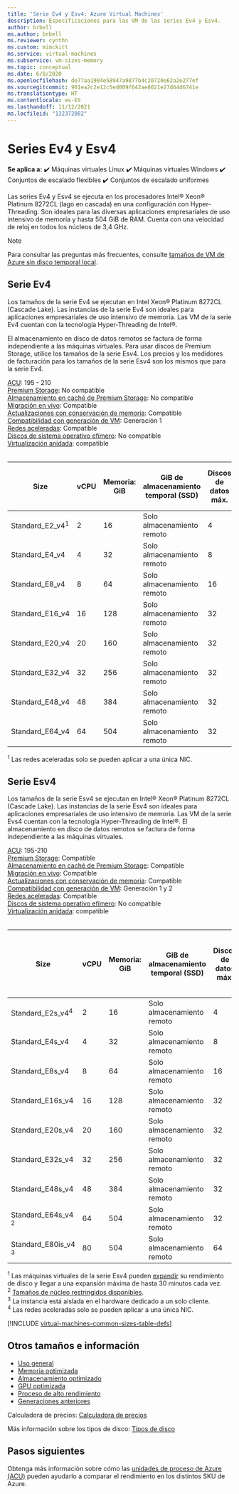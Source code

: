 ```yaml
---
title: 'Serie Ev4 y Esv4: Azure Virtual Machines'
description: Especificaciones para las VM de las series Ev4 y Esv4.
author: brbell
ms.author: brbell
ms.reviewer: cynthn
ms.custom: mimckitt
ms.service: virtual-machines
ms.subservice: vm-sizes-memory
ms.topic: conceptual
ms.date: 6/8/2020
ms.openlocfilehash: de77aa1984e58947a9877b4c20720e62a2e277ef
ms.sourcegitcommit: 901ea2c2e12c5ed009f642ae8021e27d64d6741e
ms.translationtype: HT
ms.contentlocale: es-ES
ms.lasthandoff: 11/12/2021
ms.locfileid: "132372082"
---
```

# <a name="ev4-and-esv4-series"></a>Series Ev4 y Esv4

**Se aplica a:** :heavy_check_mark: Máquinas virtuales Linux :heavy_check_mark: Máquinas virtuales Windows :heavy_check_mark: Conjuntos de escalado flexibles :heavy_check_mark: Conjuntos de escalado uniformes

Las series Ev4 y Esv4 se ejecuta en los procesadores Intel&reg; Xeon&reg; Platinum 8272CL (lago en cascada) en una configuración con Hyper-Threading. Son ideales para las diversas aplicaciones empresariales de uso intensivo de memoria y hasta 504 GiB de RAM. Cuenta con una velocidad de reloj en todos los núcleos de 3,4 GHz.

> [!NOTE]
> Para consultar las preguntas más frecuentes, consulte [tamaños de VM de Azure sin disco temporal local](azure-vms-no-temp-disk.yml).

## <a name="ev4-series"></a>Serie Ev4

Los tamaños de la serie Ev4 se ejecutan en Intel Xeon&reg; Platinum 8272CL (Cascade Lake). Las instancias de la serie Ev4 son ideales para aplicaciones empresariales de uso intensivo de memoria. Las VM de la serie Ev4 cuentan con la tecnología Hyper-Threading de Intel&reg;.

El almacenamiento en disco de datos remotos se factura de forma independiente a las máquinas virtuales. Para usar discos de Premium Storage, utilice los tamaños de la serie Esv4. Los precios y los medidores de facturación para los tamaños de la serie Esv4 son los mismos que para la serie Ev4.

[ACU](acu.md): 195 - 210<br>
[Premium Storage](premium-storage-performance.md): No compatible<br>
[Almacenamiento en caché de Premium Storage](premium-storage-performance.md): No compatible<br>
[Migración en vivo](maintenance-and-updates.md): Compatible<br>
[Actualizaciones con conservación de memoria](maintenance-and-updates.md): Compatible<br>
[Compatibilidad con generación de VM](generation-2.md): Generación 1<br>
[Redes aceleradas](../virtual-network/create-vm-accelerated-networking-cli.md): Compatible <br>
[Discos de sistema operativo efímero](ephemeral-os-disks.md): No compatible <br>
[Virtualización anidada](/virtualization/hyper-v-on-windows/user-guide/nested-virtualization.md): compatible <br>
<br>

| Size | vCPU | Memoria: GiB | GiB de almacenamiento temporal (SSD) | Discos de datos máx. | Nº máx. NIC|Ancho de banda de red esperado (Mbps) |
|---|---|---|---|---|---|---|
| Standard_E2_v4<sup>1</sup>  | 2 | 16   | Solo almacenamiento remoto | 4 | 2|5000  |
| Standard_E4_v4  | 4 | 32  | Solo almacenamiento remoto | 8 | 2|10000  |
| Standard_E8_v4  | 8 | 64 | Solo almacenamiento remoto | 16 | 4|12500 |
| Standard_E16_v4 | 16 | 128 | Solo almacenamiento remoto | 32 | 8|12500 |
| Standard_E20_v4 | 20 | 160 | Solo almacenamiento remoto | 32 | 8|10000 |
| Standard_E32_v4 | 32 | 256 | Solo almacenamiento remoto | 32 | 8|16000 |
| Standard_E48_v4 | 48 | 384 | Solo almacenamiento remoto | 32 | 8|24000 |
| Standard_E64_v4 | 64 | 504 | Solo almacenamiento remoto | 32| 8|30000 |

<sup>1</sup> Las redes aceleradas solo se pueden aplicar a una única NIC. 


## <a name="esv4-series"></a>Serie Esv4

Los tamaños de la serie Esv4 se ejecutan en Intel&reg; Xeon&reg; Platinum 8272CL (Cascade Lake). Las instancias de la serie Esv4 son ideales para aplicaciones empresariales de uso intensivo de memoria. Las VM de la serie Evs4 cuentan con la tecnología Hyper-Threading de Intel&reg;. El almacenamiento en disco de datos remotos se factura de forma independiente a las máquinas virtuales.

[ACU](acu.md): 195-210<br>
[Premium Storage](premium-storage-performance.md): Compatible<br>
[Almacenamiento en caché de Premium Storage](premium-storage-performance.md): Compatible<br>
[Migración en vivo](maintenance-and-updates.md): Compatible<br>
[Actualizaciones con conservación de memoria](maintenance-and-updates.md): Compatible<br>
[Compatibilidad con generación de VM](generation-2.md): Generación 1 y 2<br>
[Redes aceleradas](../virtual-network/create-vm-accelerated-networking-cli.md): Compatible <br>
[Discos de sistema operativo efímero](ephemeral-os-disks.md): No compatible <br>
[Virtualización anidada](/virtualization/hyper-v-on-windows/user-guide/nested-virtualization.md): compatible <br>
<br>


| Size | vCPU | Memoria: GiB | GiB de almacenamiento temporal (SSD) | Discos de datos máx. | Rendimiento máximo del disco sin almacenamiento en la caché: IOPS/Mbps | Rendimiento máximo del disco sin almacenamiento en la caché expandido: IOPS/MBps<sup>1</sup> |Nº máx. NIC|Ancho de banda de red esperado (Mbps) |
|---|---|---|---|---|---|---|---|---|
| Standard_E2s_v4<sup>4</sup>  | 2 | 16  | Solo almacenamiento remoto | 4 | 3200/48 | 4000/200 | 2|5000  |
| Standard_E4s_v4  | 4 | 32  | Solo almacenamiento remoto | 8 | 6400/96 | 8000/200 | 2|10000  |
| Standard_E8s_v4  | 8 | 64  | Solo almacenamiento remoto | 16 | 12800/192 | 16 000/400 | 4|12500 |
| Standard_E16s_v4 | 16 | 128 | Solo almacenamiento remoto | 32 | 25600/384 | 32 000/800 | 8|12500 |
| Standard_E20s_v4 | 20 | 160 | Solo almacenamiento remoto | 32 | 32000/480  | 40000/1000 | 8|10000 |
| Standard_E32s_v4 | 32 | 256 | Solo almacenamiento remoto | 32 | 51200/768  | 64 000/1600 | 8|16000 |
| Standard_E48s_v4 | 48 | 384 | Solo almacenamiento remoto | 32 | 76800/1152 | 80000/2000 | 8|24000 |
| Standard_E64s_v4 <sup>2</sup> | 64 | 504| Solo almacenamiento remoto | 32 | 80000/1200 | 80000/2000 | 8|30000 |
| Standard_E80is_v4 <sup>3</sup> | 80 | 504 | Solo almacenamiento remoto | 64 | 80000/1200 | 80000/2000 | 8|30000 |

<sup>1</sup> Las máquinas virtuales de la serie Esv4 pueden [expandir](./disk-bursting.md) su rendimiento de disco y llegar a una expansión máxima de hasta 30 minutos cada vez.<br>
<sup>2</sup> [Tamaños de núcleo restringidos disponibles](./constrained-vcpu.md).<br>
<sup>3</sup> La instancia está aislada en el hardware dedicado a un solo cliente.<br>
<sup>4</sup> Las redes aceleradas solo se pueden aplicar a una única NIC. 


[!INCLUDE [virtual-machines-common-sizes-table-defs](../../includes/virtual-machines-common-sizes-table-defs.md)]

## <a name="other-sizes-and-information"></a>Otros tamaños e información

- [Uso general](sizes-general.md)
- [Memoria optimizada](sizes-memory.md)
- [Almacenamiento optimizado](sizes-storage.md)
- [GPU optimizada](sizes-gpu.md)
- [Proceso de alto rendimiento](sizes-hpc.md)
- [Generaciones anteriores](sizes-previous-gen.md)

Calculadora de precios: [Calculadora de precios](https://azure.microsoft.com/pricing/calculator/)

Más información sobre los tipos de disco: [Tipos de disco](./disks-types.md#ultra-disks)


## <a name="next-steps"></a>Pasos siguientes

Obtenga más información sobre cómo las [unidades de proceso de Azure (ACU)](acu.md) pueden ayudarlo a comparar el rendimiento en los distintos SKU de Azure.
